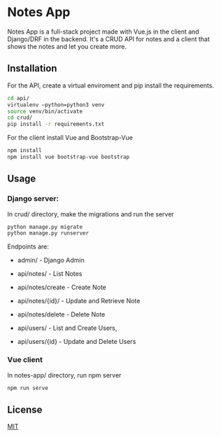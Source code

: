 # Notes App

Notes App is a full-stack project made with Vue.js in the client and Django/DRF in the backend.
It's a CRUD API for notes and a client that shows the notes and let you create more.

## Installation

For the API, create a virtual enviroment and pip install the requirements.

```bash
cd api/
virtualenv —python=python3 venv
source venv/bin/activate
cd crud/
pip install -r requirements.txt

```

For the client install Vue and Bootstrap-Vue
```bash
npm install
npm install vue bootstrap-vue bootstrap
```

## Usage

### Django server:
In crud/ directory, make the migrations and run the server
```bash
python manage.py migrate
python manage.py runserver
```
Endpoints are:
* admin/ - Django Admin

* api/notes/ - List Notes
* api/notes/create - Create Note
* api/notes/{id}/ - Update and Retrieve Note
* api/notes/delete - Delete Note

* api/users/ - List and Create Users,
* api/users/{id} - Update and Delete Users

### Vue client
In notes-app/ directory, run npm server
```bash
npm run serve
```

## License
[MIT](https://choosealicense.com/licenses/mit/)